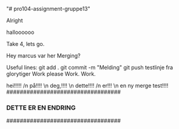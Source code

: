 "# pro104-assignment-gruppe13" 

Alright


halloooooo

Take 4, lets go.

Hey marcus var her
Merging?

Useful lines:
git add .
git commit -m "Melding"
git push
testlinje fra glorytiger
Work please
Work. Work.

hei!!!!!
/n
på!!!!
\n
deg,!!!!
\n
dette!!!!
/n
er!!!
\n
en ny merge test!!!!
##################################
### DETTE ER EN ENDRING ##########
##################################